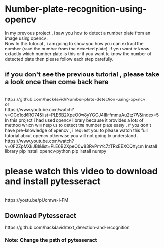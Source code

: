 # Number-plate-recognition-using-opencv
In my previous project  , i saw you how to detect a number plate from an image using opencv .<br>
Now In this tutorial , i am going to show you how you can extract the number (read the number from the detected plate). if you want to know extactly which number plate is this or if you want to know the number of detected plate then please follow each step carefully.<br>

<h2>if you don't see the previous tutorial , please take a look once then come back here </h2><br>
https://github.com/hackdavid/Number-plate-detection-using-opencv
<br>
or<br>
https://www.youtube.com/watch?v=OCx1cd6RO74&list=PLE6B2XpeO0w8yYGCJ4IIInfmmuAu2tz7W&index=5

<br>
In this project i had used opencv library because it provides a lots of method which will help us to detect the number plate easly .
if you don't have pre-knowledge of opencv , i request you to please watch this full tutorial about opencv otherwise you will not going to understand .
https://www.youtube.com/watch?v=0F2ZpMXkJBI&list=PLE6B2XpeO0w83RvPmYc7zTRxEEXCQXycm
Install library
pip install opencv-python
pip install numpy

<h1> please watch this video to download and install pytesseract </h1><br>
https://youtu.be/pUcmws-l-FM <br>
<h2> Download Pytesseract </h2>
https://github.com/hackdavid/text_detection-and-recognition <br>

<h3>Note: Change the path of pytesseract </h3>


